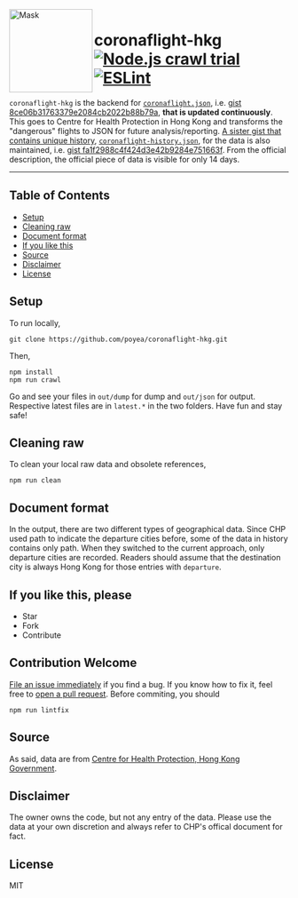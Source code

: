 <img align="left" width="150" height="150" src="https://user-images.githubusercontent.com/24757020/148883105-c4e44c23-fde1-40c4-8fcc-89b218004939.png" alt="Mask">

# coronaflight-hkg  [![Node.js crawl trial](https://github.com/poyea/coronaflight-hkg/actions/workflows/nodejs.yml/badge.svg)](https://github.com/poyea/coronaflight-hkg/actions/workflows/nodejs.yml) [![ESLint](https://github.com/poyea/coronaflight-hkg/actions/workflows/eslint.yml/badge.svg)](https://github.com/poyea/coronaflight-hkg/actions/workflows/eslint.yml)

`coronaflight-hkg` is the backend for [`coronaflight.json`](https://gist.github.com/poyea/8ce06b31763379e2084cb2022b88b79a/raw), i.e. [gist 8ce06b31763379e2084cb2022b88b79a](https://gist.github.com/poyea/8ce06b31763379e2084cb2022b88b79a), **that is updated continuously**. This goes to Centre for Health Protection in Hong Kong and transforms the "dangerous" flights to JSON for future analysis/reporting. [A sister gist that contains unique history](https://gist.github.com/poyea/fa1f2988c4f424d3e42b9284e751663f), [`coronaflight-history.json`](https://gist.github.com/poyea/fa1f2988c4f424d3e42b9284e751663f/raw), for the data is also maintained, i.e. [gist fa1f2988c4f424d3e42b9284e751663f](https://gist.github.com/poyea/fa1f2988c4f424d3e42b9284e751663f). From the official description, the official piece of data is visible for only 14 days.

<hr>

## Table of Contents

  * [Setup](#setup)
  * [Cleaning raw](#cleaning-raw)
  * [Document format](#document-format)
  * [If you like this](#if-you-like-this-please)
  * [Source](#source)
  * [Disclaimer](#disclaimer)
  * [License](#license)
  

## Setup
To run locally,

```
git clone https://github.com/poyea/coronaflight-hkg.git
```

Then,

```
npm install
npm run crawl
```

Go and see your files in `out/dump` for dump and `out/json` for output. Respective latest files are in `latest.*` in the two folders. Have fun and stay safe!

## Cleaning raw

To clean your local raw data and obsolete references,

```
npm run clean
```

## Document format

In the output, there are two different types of geographical data. Since CHP used path to indicate the departure cities before, some of the data in history contains only path. When they switched to the current approach, only departure cities are recorded. Readers should assume that the destination city is always Hong Kong for those entries with `departure`.

## If you like this, please

-   Star
-   Fork
-   Contribute

## Contribution Welcome

[File an issue immediately](https://github.com/poyea/coronaflight-hkg/issues) if you find a bug. If you know how to fix it, feel free to [open a pull request](https://github.com/poyea/coronaflight-hkg/pulls). Before commiting, you should

```
npm run lintfix
```

## Source

As said, data are from [Centre for Health Protection, Hong Kong Government](https://www.chp.gov.hk/files/pdf/flights_trains_en.pdf).

## Disclaimer

The owner owns the code, but not any entry of the data. Please use the data at your own discretion and always refer to CHP's offical document for fact.

## License

MIT
